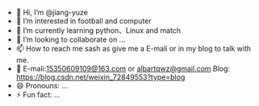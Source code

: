 - 👋 Hi, I’m @jiang-yuze
- 👀 I’m interested in football and computer
- 🌱 I’m currently learning python、Linux and match
- 💞️ I’m looking to collaborate on ...
- 📫 How to reach me sash as give me a E-mali or in my blog to talk with me.
- 🤖 E-mali:15350609109@163.com  or  albartqwz@gmail.com  Blog: https://blog.csdn.net/weixin_72849553?type=blog
- 😄 Pronouns: ...
- ⚡ Fun fact: ...

<!---
jiang-yuze/jiang-yuze is a ✨ special ✨ repository because its `README.md` (this file) appears on your GitHub profile.
You can click the Preview link to take a look at your changes.
--->
